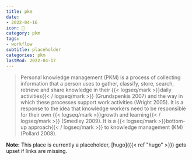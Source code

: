 ```yaml
---
title: pkm
date:
- 2022-04-16
icon: 📝
category: pkm
tags:
- workflow
subtitle: placeholder
categories: pkm
lastMod: 2022-04-17
---
```

> Personal knowledge management (PKM) is a process of collecting information that a person uses to gather, classify, store, search, retrieve and share knowledge in their {{< logseq/mark >}}daily activities{{< / logseq/mark >}} (Grundspenkis 2007) and the way in which these processes support work activities (Wright 2005). It is a response to the idea that knowledge workers need to be responsible for their own {{< logseq/mark >}}growth and learning{{< / logseq/mark >}} (Smedley 2009). It is a {{< logseq/mark >}}bottom-up approach{{< / logseq/mark >}} to knowledge management (KM) (Pollard 2008).

**Note:** This place is currently a placeholder, [hugo]({{< ref "hugo" >}}) gets upset if links are missing.

